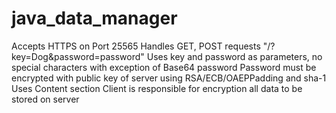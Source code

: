 # java_data_manager

Accepts HTTPS on Port 25565
Handles GET, POST requests
"/?key=Dog&password=password"
Uses key and password as parameters, no special characters with exception of Base64 password
Password must be encrypted with public key of server using RSA/ECB/OAEPPadding and sha-1
Uses Content section
Client is responsible for encryption all data to be stored on server
